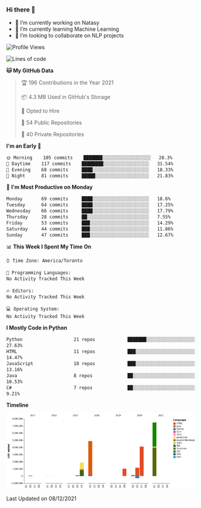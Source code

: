 ### Hi there 👋

<!--
**disooqi/disooqi** is a ✨ _special_ ✨ repository because its `README.md` (this file) appears on your GitHub profile.
-->
- 🔭 I’m currently working on Natasy
- 🌱 I’m currently learning Machine Learning
- 👯 I’m looking to collaborate on NLP projects
<!--
- 🤔 I’m looking for help with ...
- 💬 Ask me about ...
- 📫 How to reach me: http://mohamed.eldesouki.ca
- 😄 Pronouns: ...
- ⚡ Fun fact: ...
-->

<!--START_SECTION:waka-->
![Profile Views](http://img.shields.io/badge/Profile%20Views-0-blue)

![Lines of code](https://img.shields.io/badge/From%20Hello%20World%20I%27ve%20Written-18%20Million%20lines%20of%20code-blue)

**🐱 My GitHub Data** 

> 🏆 196 Contributions in the Year 2021
 > 
> 📦 4.3 MB Used in GitHub's Storage 
 > 
> 💼 Opted to Hire
 > 
> 📜 54 Public Repositories 
 > 
> 🔑 40 Private Repositories  
 > 
**I'm an Early 🐤** 

```text
🌞 Morning    105 commits    ███████░░░░░░░░░░░░░░░░░░   28.3% 
🌆 Daytime    117 commits    ████████░░░░░░░░░░░░░░░░░   31.54% 
🌃 Evening    68 commits     ████░░░░░░░░░░░░░░░░░░░░░   18.33% 
🌙 Night      81 commits     █████░░░░░░░░░░░░░░░░░░░░   21.83%

```
📅 **I'm Most Productive on Monday** 

```text
Monday       69 commits     ████░░░░░░░░░░░░░░░░░░░░░   18.6% 
Tuesday      64 commits     ████░░░░░░░░░░░░░░░░░░░░░   17.25% 
Wednesday    66 commits     ████░░░░░░░░░░░░░░░░░░░░░   17.79% 
Thursday     28 commits     ██░░░░░░░░░░░░░░░░░░░░░░░   7.55% 
Friday       53 commits     ███░░░░░░░░░░░░░░░░░░░░░░   14.29% 
Saturday     44 commits     ███░░░░░░░░░░░░░░░░░░░░░░   11.86% 
Sunday       47 commits     ███░░░░░░░░░░░░░░░░░░░░░░   12.67%

```


📊 **This Week I Spent My Time On** 

```text
⌚︎ Time Zone: America/Toronto

💬 Programming Languages: 
No Activity Tracked This Week

🔥 Editors: 
No Activity Tracked This Week

💻 Operating System: 
No Activity Tracked This Week

```

**I Mostly Code in Python** 

```text
Python                   21 repos            ███████░░░░░░░░░░░░░░░░░░   27.63% 
HTML                     11 repos            ███░░░░░░░░░░░░░░░░░░░░░░   14.47% 
JavaScript               10 repos            ███░░░░░░░░░░░░░░░░░░░░░░   13.16% 
Java                     8 repos             ██░░░░░░░░░░░░░░░░░░░░░░░   10.53% 
C#                       7 repos             ██░░░░░░░░░░░░░░░░░░░░░░░   9.21%

```


**Timeline**

![Chart not found](https://raw.githubusercontent.com/disooqi/disooqi/master/charts/bar_graph.png) 


 Last Updated on 08/12/2021
<!--END_SECTION:waka-->

